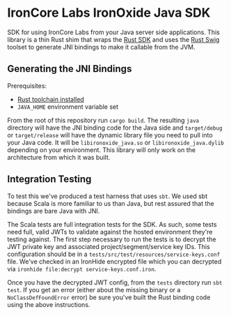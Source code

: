 # IronCore Labs IronOxide Java SDK

SDK for using IronCore Labs from your Java server side applications. This library is a thin Rust shim that wraps the [Rust SDK](https://github.com/IronCoreLabs/ironoxide) and uses the [Rust Swig](https://github.com/Dushistov/rust_swig) toolset to generate JNI bindings to make it callable from the JVM.

## Generating the JNI Bindings

Prerequisites:

+ [Rust toolchain installed](https://www.rust-lang.org/tools/install)
+ `JAVA_HOME` environment variable set

From the root of this repository run `cargo build`. The resulting `java` directory will have the JNI binding code for the Java side and `target/debug` or `target/release` will have the dynamic library file you need to pull into your Java code. It will be `libironoxide_java.so` or `libironoxide_java.dylib` depending on your environment. This library will only work on the architecture from which it was built.

## Integration Testing

To test this we've produced a test harness that uses `sbt`. We used sbt because Scala is more familiar to us than Java, but rest assured that the bindings are bare Java with JNI.

The Scala tests are full integration tests for the SDK. As such, some tests need full, valid JWTs to validate against the hosted environment they're testing against. The first step necessary to run the tests is to decrypt the JWT private key and associated project/segment/service key IDs. This configuration should be in a `tests/src/test/resources/service-keys.conf` file. We've checked in an IronHide encrypted file which you can decrypted via `ironhide file:decrypt service-keys.conf.iron`.

Once you have the decrypted JWT config, from the `tests` directory run `sbt test`. If you get an error (either about the missing binary or a `NoClassDefFoundError` error) be sure you've built the Rust binding code using the above instructions.
